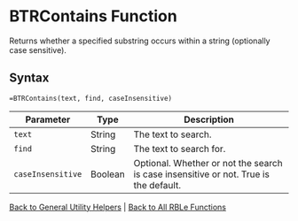 # BTRContains Function

Returns whether a specified substring occurs within a string (optionally case sensitive).

## Syntax

```excel
=BTRContains(text, find, caseInsensitive)
```

Parameter | Type | Description
---|---|---
`text` | String | The text to search.
`find` | String | The text to search for.
`caseInsensitive` | Boolean | Optional.  Whether or not the search is case insensitive or not.  True is the default.

[Back to General Utility Helpers](RBLeGeneralUtilityHelpers.md) | [Back to All RBLe Functions](RBLe.md#function-documentation)